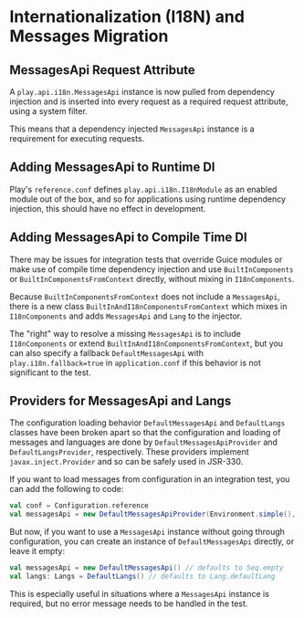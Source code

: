 # Internationalization (I18N) and Messages Migration

## MessagesApi Request Attribute

A `play.api.i18n.MessagesApi` instance is now pulled from dependency injection and is inserted into every request as a required request attribute, using a system filter.

This means that a dependency injected `MessagesApi` instance is a requirement for executing requests.

## Adding MessagesApi to Runtime DI

Play's `reference.conf` defines `play.api.i18n.I18nModule` as an enabled module out of the box, and so for applications using runtime dependency injection, this should have no effect in development.

## Adding MessagesApi to Compile Time DI

There may be issues for integration tests that override Guice modules or make use of compile time dependency injection and use `BuiltInComponents` or `BuiltInComponentsFromContext` directly, without mixing in `I18nComponents`.

Because `BuiltInComponentsFromContext` does not include a `MessagesApi`, there is a new class `BuiltInAndI18nComponentsFromContext` which mixes in `I18nComponents` and adds `MessagesApi` and `Lang` to the injector.

The "right" way to resolve a missing `MessagesApi` is to include `I18nComponents` or extend `BuiltInAndI18nComponentsFromContext`, but you can also specify a fallback `DefaultMessagesApi` with `play.i18n.fallback=true` in `application.conf` if this behavior is not significant to the test.

## Providers for MessagesApi and Langs

The configuration loading behavior `DefaultMessagesApi` and `DefaultLangs` classes have been broken apart so that the configuration and loading of messages and languages are done by `DefaultMessagesApiProvider` and `DefaultLangsProvider`, respectively.  These providers implement `javax.inject.Provider` and so can be safely used in JSR-330. 

If you want to load messages from configuration in an integration test, you can add the following to code:

```scala
val conf = Configuration.reference
val messagesApi = new DefaultMessagesApiProvider(Environment.simple(), conf, new DefaultLangsProvider(conf).get).get
```

But now, if you want to use a `MessagesApi` instance without going through configuration, you can create an instance of `DefaultMessagesApi` directly, or leave it empty:

```scala 
val messagesApi = new DefaultMessagesApi() // defaults to Seq.empty
val langs: Langs = DefaultLangs() // defaults to Lang.defaultLang
```

This is especially useful in situations where a `MessagesApi` instance is required, but no error message needs to be handled in the test. 
